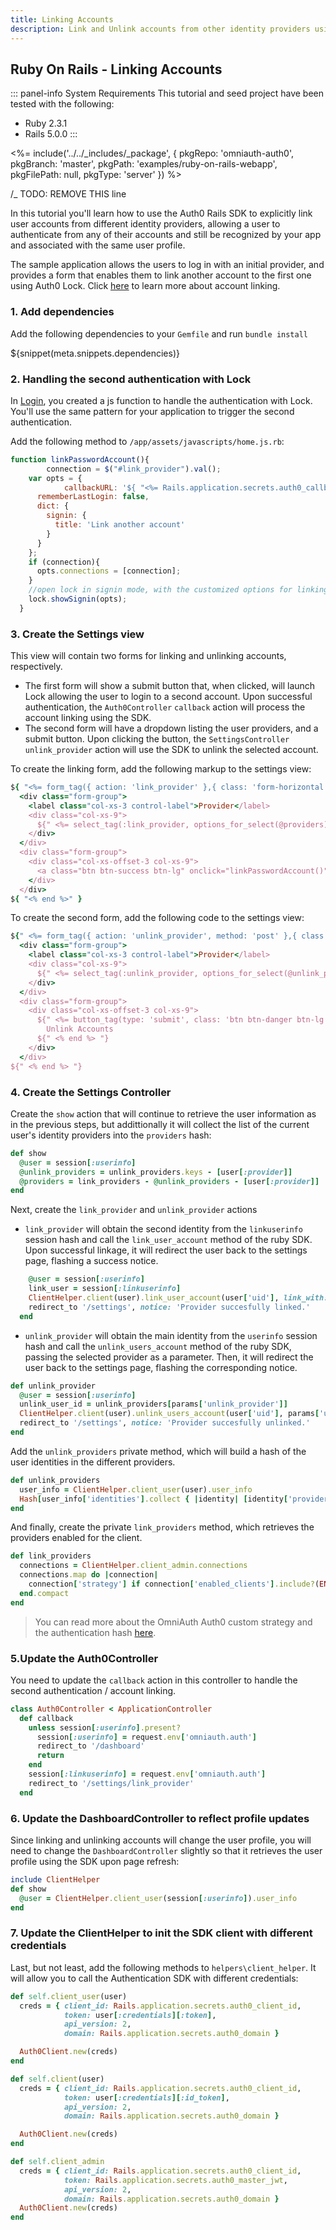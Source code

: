 ```yaml
---
title: Linking Accounts
description: Link and Unlink accounts from other identity providers using the Rails SDK.
---
```


## Ruby On Rails - Linking Accounts

::: panel-info System Requirements
This tutorial and seed project have been tested with the following:
* Ruby 2.3.1
* Rails 5.0.0
:::

<%= include('../../_includes/_package', {
  pkgRepo: 'omniauth-auth0',
  pkgBranch: 'master',
  pkgPath: 'examples/ruby-on-rails-webapp',
  pkgFilePath: null,
  pkgType: 'server'
}) %>

/_ TODO: REMOVE THIS line

In this tutorial you'll learn how to use the Auth0 Rails SDK to explicitly link user accounts from different identity providers, allowing a user to authenticate from any of their accounts and still be recognized by your app and associated with the same user profile.

The sample application allows the users to log in with an initial provider, and provides a form that enables them to link another account to the first one using Auth0 Lock. Click [here](/link-accounts) to learn more about account linking.

### 1. Add dependencies

Add the following dependencies to your `Gemfile` and run `bundle install`

${snippet(meta.snippets.dependencies)}

### 2. Handling the second authentication with Lock
In [Login](/quickstart/webapp/rails/01-login), you created a js function to handle the authentication with Lock. You'll use the same pattern for your application to trigger the second authentication.

Add the following method to `/app/assets/javascripts/home.js.rb`:

```js
function linkPasswordAccount(){
		connection = $("#link_provider").val();
    var opts = {
			callbackURL: '${ "<%= Rails.application.secrets.auth0_callback_url %>" }',
      rememberLastLogin: false,
      dict: {
        signin: {
          title: 'Link another account'
        }
      }
    };
    if (connection){
      opts.connections = [connection];
    }
    //open lock in signin mode, with the customized options for linking
    lock.showSignin(opts);
  }
```

### 3. Create the Settings view
This view will contain two forms for linking and unlinking accounts, respectively.
- The first form will show a submit button that, when clicked, will launch Lock allowing the user to login to a second account. Upon successful authentication, the `Auth0Controller` `callback` action will process the account linking using the SDK.
- The second form will have a dropdown listing the user providers, and a submit button. Upon clicking the button, the `SettingsController` `unlink_provider` action will use the SDK to unlink the selected account.

To create the linking form, add the following markup to the settings view:

```ruby
${ "<%= form_tag({ action: 'link_provider' },{ class: 'form-horizontal col-xs-10 col-xs-offset-1' }) do %>" }
  <div class="form-group">
    <label class="col-xs-3 control-label">Provider</label>
    <div class="col-xs-9">
      ${" <%= select_tag(:link_provider, options_for_select(@providers), class: 'form-control') %> "}
    </div>
  </div>
  <div class="form-group">
    <div class="col-xs-offset-3 col-xs-9">
      <a class="btn btn-success btn-lg" onclick="linkPasswordAccount()">Link Accounts</a>
    </div>
  </div>
${ "<% end %>" }
```

To create the second form, add the following code to the settings view:

```ruby
${" <%= form_tag({ action: 'unlink_provider', method: 'post' },{ class: 'form-horizontal col-xs-10 col-xs-offset-1' }) do %> "}
  <div class="form-group">
    <label class="col-xs-3 control-label">Provider</label>
    <div class="col-xs-9">
      ${" <%= select_tag(:unlink_provider, options_for_select(@unlink_providers), class: 'form-control') %> "}
    </div>
  </div>
  <div class="form-group">
    <div class="col-xs-offset-3 col-xs-9">
      ${" <%= button_tag(type: 'submit', class: 'btn btn-danger btn-lg') do %> "}
        Unlink Accounts
      ${" <% end %> "}
    </div>
  </div>
${" <% end %> "}
```

### 4. Create the Settings Controller

Create the `show` action that will continue to retrieve the user information as in the previous steps, but addittionally it will collect the list of the current user's identity providers into the `providers` hash:

```ruby
def show
  @user = session[:userinfo]
  @unlink_providers = unlink_providers.keys - [user[:provider]]
  @providers = link_providers - @unlink_providers - [user[:provider]]
end
```

Next, create the `link_provider` and `unlink_provider` actions
- `link_provider` will obtain the second identity from the `linkuserinfo` session hash and call the `link_user_account` method of the ruby SDK. Upon successful linkage, it will redirect the user back to the settings page, flashing a success notice.

```ruby
    @user = session[:userinfo]
    link_user = session[:linkuserinfo]
    ClientHelper.client(user).link_user_account(user['uid'], link_with: link_user[:credentials][:id_token])
    redirect_to '/settings', notice: 'Provider succesfully linked.'
  end
```

- `unlink_provider` will obtain the main identity from the `userinfo` session hash and call the `unlink_users_account` method of the ruby SDK, passing the selected provider as a parameter. Then, it will redirect the user back to the settings page, flashing the corresponding notice.

```ruby
def unlink_provider
  @user = session[:userinfo]
  unlink_user_id = unlink_providers[params['unlink_provider']]
  ClientHelper.client(user).unlink_users_account(user['uid'], params['unlink_provider'], unlink_user_id)
  redirect_to '/settings', notice: 'Provider succesfully unlinked.'
end
```
Add the `unlink_providers` private method, which will build a hash of the user identities in the different providers.

```ruby
def unlink_providers
  user_info = ClientHelper.client_user(user).user_info
  Hash[user_info['identities'].collect { |identity| [identity['provider'], identity['user_id']] }]
end
```

And finally, create the private `link_providers` method, which retrieves the providers enabled for the client.

```ruby
def link_providers
  connections = ClientHelper.client_admin.connections
  connections.map do |connection|
    connection['strategy'] if connection['enabled_clients'].include?(ENV['AUTH0_CLIENT_ID'])
  end.compact
end
```
> You can read more about the OmniAuth Auth0 custom strategy and the authentication hash [here](https://github.com/auth0/omniauth-auth0#auth-hash).

### 5.Update the Auth0Controller
You need to update the `callback` action in this controller to handle the second authentication / account linking.

```ruby
class Auth0Controller < ApplicationController
  def callback
    unless session[:userinfo].present?
      session[:userinfo] = request.env['omniauth.auth']
      redirect_to '/dashboard'
      return
    end
    session[:linkuserinfo] = request.env['omniauth.auth']
    redirect_to '/settings/link_provider'
  end
```
### 6. Update the DashboardController to reflect profile updates
Since linking and unlinking accounts will change the user profile, you will need to change the `DashboardController` slightly so that it retrieves the user profile using the SDK upon page refresh:

```ruby
include ClientHelper
def show
  @user = ClientHelper.client_user(session[:userinfo]).user_info
end
```

### 7. Update the ClientHelper to init the SDK client with different credentials
Last, but not least, add the following methods to `helpers\client_helper`. It will allow you to call the Authentication SDK with different credentials:

```ruby
def self.client_user(user)
  creds = { client_id: Rails.application.secrets.auth0_client_id,
            token: user[:credentials][:token],
            api_version: 2,
            domain: Rails.application.secrets.auth0_domain }

  Auth0Client.new(creds)
end

def self.client(user)
  creds = { client_id: Rails.application.secrets.auth0_client_id,
            token: user[:credentials][:id_token],
            api_version: 2,
            domain: Rails.application.secrets.auth0_domain }

  Auth0Client.new(creds)
end

def self.client_admin
  creds = { client_id: Rails.application.secrets.auth0_client_id,
            token: Rails.application.secrets.auth0_master_jwt,
            api_version: 2,
            domain: Rails.application.secrets.auth0_domain }
  Auth0Client.new(creds)
end
```
